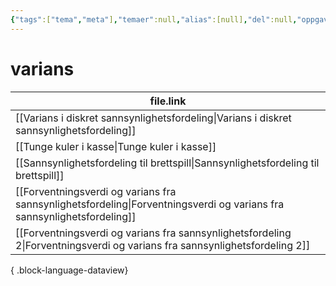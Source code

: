 ```yaml
---
{"tags":["tema","meta"],"temaer":null,"alias":[null],"del":null,"oppgave":null,"fag":null,"eksamen":null,"dg-publish":true,"title":"varians","date":"2023-06-01","modified":"2023-06-01","permalink":"/temaer/varians/","dgPassFrontmatter":true}
---
```



# varians
| file.link                                                                                                                     |
| ----------------------------------------------------------------------------------------------------------------------------- |
| [[Varians i diskret sannsynlighetsfordeling\|Varians i diskret sannsynlighetsfordeling]]                                   |
| [[Tunge kuler i kasse\|Tunge kuler i kasse]]                                                                               |
| [[Sannsynlighetsfordeling til brettspill\|Sannsynlighetsfordeling til brettspill]]                                         |
| [[Forventningsverdi og varians fra sannsynlighetsfordeling\|Forventningsverdi og varians fra sannsynlighetsfordeling]]     |
| [[Forventningsverdi og varians fra sannsynlighetsfordeling 2\|Forventningsverdi og varians fra sannsynlighetsfordeling 2]] |

{ .block-language-dataview}
